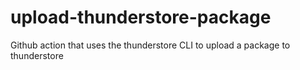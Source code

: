 # upload-thunderstore-package
Github action that uses the thunderstore CLI to upload a package to thunderstore
